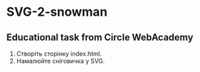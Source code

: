 # SVG-2-snowman

## Educational task from Circle WebAcademy

1. Створіть сторінку index.html.
2. Намалюйте сніговичка у SVG.